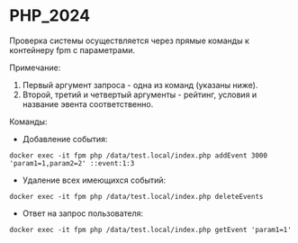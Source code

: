 # PHP_2024

Проверка системы осуществляется через прямые команды к контейнеру fpm с параметрами.

Примечание: 
1. Первый аргумент запроса - одна из команд (указаны ниже).
2. Второй, третий и четвертый аргументы - рейтинг, условия и название эвента соответственно.

Команды:

- Добавление события: 

`docker exec -it fpm php /data/test.local/index.php addEvent 3000 'param1=1,param2=2' ::event:1:3
`

- Удаление всех имеющихся событий:

`docker exec -it fpm php /data/test.local/index.php deleteEvents`

- Ответ на запрос пользователя:

`docker exec -it fpm php /data/test.local/index.php getEvent 'param1=1'`